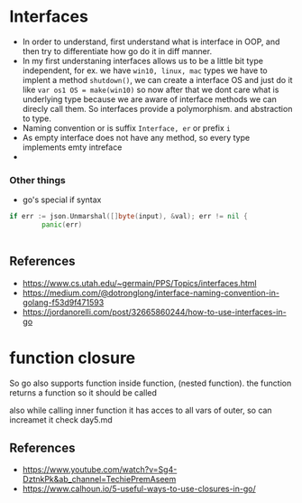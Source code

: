 # Interfaces

 - In order to understand, first understand what is interface in OOP, and then try to differentiate how go do it in diff manner.
- In my first understaning interfaces allows us to be a little bit type independent, for ex. we have `win10, linux, mac` types we have to implent a method `shutdown()`, we can create a interface OS and just do it like `var os1 OS = make(win10)` so now after that we dont care what is underlying type because we are aware of interface methods we can direcly call them. So interfaces provide a polymorphism. and abstraction to type.
- Naming convention or is suffix `Interface, er` or prefix `i`
- As empty interface does not have any method, so every type implements emty intreface
- 

### Other things
- go's special if syntax
```go
if err := json.Unmarshal([]byte(input), &val); err != nil {
        panic(err)
    
```
 ## References     
 - https://www.cs.utah.edu/~germain/PPS/Topics/interfaces.html
 - https://medium.com/@dotronglong/interface-naming-convention-in-golang-f53d9f471593
 - https://jordanorelli.com/post/32665860244/how-to-use-interfaces-in-go


# function closure 
So go also supports function inside function, (nested function).
the function returns a function so it should be called

also while calling inner function it has acces to all vars of outer,
so can increamet it
check day5.md

## References
- https://www.youtube.com/watch?v=Sg4-DztnkPk&ab_channel=TechiePremAseem
- https://www.calhoun.io/5-useful-ways-to-use-closures-in-go/